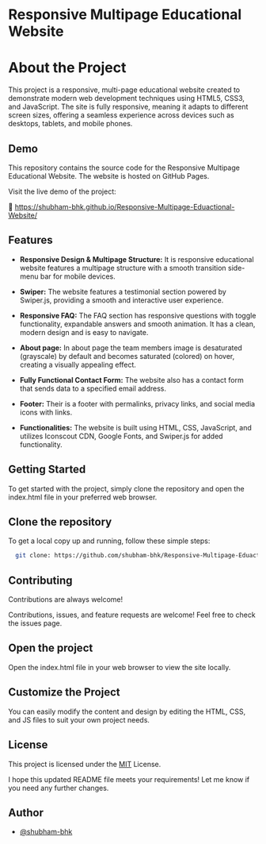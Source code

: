 
# Responsive Multipage Educational Website

# About the Project
This project is a responsive, multi-page educational website created to demonstrate modern web development techniques using HTML5, CSS3, and JavaScript. The site is fully responsive, meaning it adapts to different screen sizes, offering a seamless experience across devices such as desktops, tablets, and mobile phones.





## Demo

This repository contains the source code for the Responsive Multipage Educational Website. The website is hosted on GitHub Pages.

Visit the live demo of the project:

🔗 https://shubham-bhk.github.io/Responsive-Multipage-Eduactional-Website/



## Features

- **Responsive Design & Multipage Structure:** It is responsive educational website features a multipage structure with a smooth transition side-menu bar for mobile devices. 

- **Swiper:** The website features a testimonial section powered by Swiper.js, providing a smooth and interactive user experience.

- **Responsive FAQ:** The FAQ section has responsive questions with toggle functionality, expandable answers and smooth animation. It has a clean, modern design and is easy to navigate.

- **About page:** In about page the team members image is desaturated (grayscale) by default and becomes saturated (colored) on hover, creating a visually appealing effect.

- **Fully Functional Contact Form:** The website also has a contact form that sends data to a specified email address.

- **Footer:** Their is a footer with permalinks, privacy links, and social media icons with links.

- **Functionalities:** The website is built using HTML, CSS, JavaScript, and utilizes Iconscout CDN, Google Fonts, and Swiper.js for added functionality.





## Getting Started

To get started with the project, simply clone the repository and open the index.html file in your preferred web browser.

## Clone the repository

To get a local copy up and running, follow these simple steps:

```bash
  git clone: https://github.com/shubham-bhk/Responsive-Multipage-Eduactional-Website.git
```



## Contributing

Contributions are always welcome!

Contributions, issues, and feature requests are welcome! Feel free to check the issues page.

## Open the project

Open the index.html file in your web browser to view the site locally.    
## Customize the Project

You can easily modify the content and design by editing the HTML, CSS, and JS files to suit your own project needs.


## License

This project is licensed under the [MIT](https://choosealicense.com/licenses/mit/) License.

I hope this updated README file meets your requirements! Let me know if you need any further changes.


## Author

- [@shubham-bhk](https://www.github.com/shubham-bhk)

